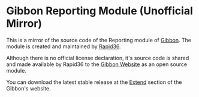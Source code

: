 # Gibbon Reporting Module (Unofficial Mirror)

This is a mirror of the source code of the Reporting
module of [Gibbon](https://gibbonedu.org). The module
is created and maintained by [Rapid36](http://rapid36.com/).

Although there is no official license declaration, it's
source code is shared and made available by Rapid36 to
the [Gibbon Website](https://gibbonedu.org) as an open
source module.

You can download the latest stable release at the
[Extend](https://gibbonedu.org/extend/) section of the
Gibbon's website.
